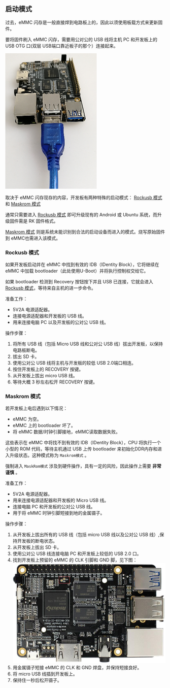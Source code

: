## 启动模式

过去，eMMC 闪存是一般直接焊到电路板上的，因此以须使用板载方式来更新固件。

要将固件刷入 eMMC 闪存，需要用公对公的 USB 线将主机 PC 和开发板上的 USB OTG 口(双层 USB端口靠近板子的那个）连接起来。

![](img/hw_board_usbconn.png)

取决于 eMMC 闪存现存的内容，开发板有两种特殊的启动模式： [Rockusb 模式] 和 [Maskrom 模式]

通常只需要进入 [Rockusb 模式] 即可升级现有的 Android 或 Ubuntu 系统，而升级固件需是 RK 固件格式。

[Maskrom 模式] 则是系统未能识别到合法的启动设备而进入的模式。烧写原始固件到 eMMC也需进入该模式。

### Rockusb 模式

如果开发板启动并在 eMMC 中找到有效的 IDB（IDentity Block），它将继续在 eMMC 中加载 bootloader（此处使用U-Boot）并将执行控制权交给它。

如果 bootloader 检测到 Recovery 按钮按下并且 USB 已连接，它就会进入 [Rockusb 模式]，等待来自主机的进一步命令。

准备工作：
 - 5V2A 电源适配器。
 - 连接电源适配器和开发板的 USB 线。
 - 用来连接电脑 PC 以及开发板的公对公 USB 线。

操作步骤：
 1. 将所有 USB 线（包括 Micro USB 线和公对公 USB 线）拔出开发板，以保持电路板断电。
 2. 拔出 SD 卡。
 3. 使用公对公 USB 线将主机与开发板的较低 USB 2.0端口相连。
 4. 按住开发板上的 RECOVERY 按键。
 5. 从开发板上拔出 micro USB 线。
 6. 等待大概 3 秒左右松开 RECOVERY 按键。

### Maskrom 模式

若开发板上电后遇到以下情况：
 - eMMC 为空。
 - eMMC 上的 bootloader 坏了。
 - 将 eMMC 数据/时钟引脚接地，eMMC读取数据失败。

这些表示在 eMMC 中将找不到有效的 IDB（IDentity Block），CPU 将执行一个小型的 ROM 代码，等待主机通过 USB 上传 bootloader 来初始化DDR内存和进入升级状态。这种模式称为 `Maskrom模式` 。

强制进入 `MaskRom模式` 涉及到硬件操作，具有一定的风险，因此操作上需要 **非常谨慎** 。

准备工作：
 - 5V2A 电源适配器。
 - 用来连接电源适配器和开发板的 Micro USB 线。
 - 连接电脑 PC 和开发板的公对公 USB 线。
 - 用于将 eMMC 时钟引脚短接到地的金属镊子。

操作步骤：
 1. 从开发板上拔出所有的 USB 线（包括 micro USB 线以及公对公 USB 线）,保持开发板的断电状态。
 2. 从开发板上拔出 SD 卡。
 3. 使用公对公 USB 线连接电脑 PC 和开发板上较低的 USB 2.0 口。
 4. 找到开发板上预留的 eMMC 的 CLK 引脚和 GND 脚，见下图：
 ![](img/rk3328_maskrom_pads.jpg)
 5. 用金属镊子短接 eMMC 的 CLK 和 GND 焊盘，并保持短接良好。
 6. 将 micro USB 线插到开发板上。
 7. 保持住一秒后松开镊子。

[Rockusb 模式]: bootmode.html#rockusb-mode
[Maskrom 模式]: bootmode.html#maskrom-mode
